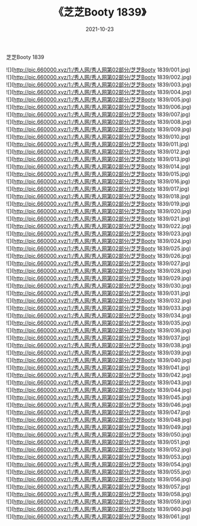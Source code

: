 ﻿---
layout: post
title:  《芝芝Booty 1839》
date:   2021-10-23
img: http://pic.660000.xyz/1:/秀人网/秀人网第02部分/芝芝Booty 1839/000.jpg
categories: [美女, 清纯, 唯美]
---

芝芝Booty 1839

  ![](http://pic.660000.xyz/1:/秀人网/秀人网第02部分/芝芝Booty 1839/001.jpg) <br> ![](http://pic.660000.xyz/1:/秀人网/秀人网第02部分/芝芝Booty 1839/002.jpg) <br> ![](http://pic.660000.xyz/1:/秀人网/秀人网第02部分/芝芝Booty 1839/003.jpg) <br> ![](http://pic.660000.xyz/1:/秀人网/秀人网第02部分/芝芝Booty 1839/004.jpg) <br> ![](http://pic.660000.xyz/1:/秀人网/秀人网第02部分/芝芝Booty 1839/005.jpg) <br> ![](http://pic.660000.xyz/1:/秀人网/秀人网第02部分/芝芝Booty 1839/006.jpg) <br> ![](http://pic.660000.xyz/1:/秀人网/秀人网第02部分/芝芝Booty 1839/007.jpg) <br> ![](http://pic.660000.xyz/1:/秀人网/秀人网第02部分/芝芝Booty 1839/008.jpg) <br> ![](http://pic.660000.xyz/1:/秀人网/秀人网第02部分/芝芝Booty 1839/009.jpg) <br> ![](http://pic.660000.xyz/1:/秀人网/秀人网第02部分/芝芝Booty 1839/010.jpg) <br> ![](http://pic.660000.xyz/1:/秀人网/秀人网第02部分/芝芝Booty 1839/011.jpg) <br> ![](http://pic.660000.xyz/1:/秀人网/秀人网第02部分/芝芝Booty 1839/012.jpg) <br> ![](http://pic.660000.xyz/1:/秀人网/秀人网第02部分/芝芝Booty 1839/013.jpg) <br> ![](http://pic.660000.xyz/1:/秀人网/秀人网第02部分/芝芝Booty 1839/014.jpg) <br> ![](http://pic.660000.xyz/1:/秀人网/秀人网第02部分/芝芝Booty 1839/015.jpg) <br> ![](http://pic.660000.xyz/1:/秀人网/秀人网第02部分/芝芝Booty 1839/016.jpg) <br> ![](http://pic.660000.xyz/1:/秀人网/秀人网第02部分/芝芝Booty 1839/017.jpg) <br> ![](http://pic.660000.xyz/1:/秀人网/秀人网第02部分/芝芝Booty 1839/018.jpg) <br> ![](http://pic.660000.xyz/1:/秀人网/秀人网第02部分/芝芝Booty 1839/019.jpg) <br> ![](http://pic.660000.xyz/1:/秀人网/秀人网第02部分/芝芝Booty 1839/020.jpg) <br> ![](http://pic.660000.xyz/1:/秀人网/秀人网第02部分/芝芝Booty 1839/021.jpg) <br> ![](http://pic.660000.xyz/1:/秀人网/秀人网第02部分/芝芝Booty 1839/022.jpg) <br> ![](http://pic.660000.xyz/1:/秀人网/秀人网第02部分/芝芝Booty 1839/023.jpg) <br> ![](http://pic.660000.xyz/1:/秀人网/秀人网第02部分/芝芝Booty 1839/024.jpg) <br> ![](http://pic.660000.xyz/1:/秀人网/秀人网第02部分/芝芝Booty 1839/025.jpg) <br> ![](http://pic.660000.xyz/1:/秀人网/秀人网第02部分/芝芝Booty 1839/026.jpg) <br> ![](http://pic.660000.xyz/1:/秀人网/秀人网第02部分/芝芝Booty 1839/027.jpg) <br> ![](http://pic.660000.xyz/1:/秀人网/秀人网第02部分/芝芝Booty 1839/028.jpg) <br> ![](http://pic.660000.xyz/1:/秀人网/秀人网第02部分/芝芝Booty 1839/029.jpg) <br> ![](http://pic.660000.xyz/1:/秀人网/秀人网第02部分/芝芝Booty 1839/030.jpg) <br> ![](http://pic.660000.xyz/1:/秀人网/秀人网第02部分/芝芝Booty 1839/031.jpg) <br> ![](http://pic.660000.xyz/1:/秀人网/秀人网第02部分/芝芝Booty 1839/032.jpg) <br> ![](http://pic.660000.xyz/1:/秀人网/秀人网第02部分/芝芝Booty 1839/033.jpg) <br> ![](http://pic.660000.xyz/1:/秀人网/秀人网第02部分/芝芝Booty 1839/034.jpg) <br> ![](http://pic.660000.xyz/1:/秀人网/秀人网第02部分/芝芝Booty 1839/035.jpg) <br> ![](http://pic.660000.xyz/1:/秀人网/秀人网第02部分/芝芝Booty 1839/036.jpg) <br> ![](http://pic.660000.xyz/1:/秀人网/秀人网第02部分/芝芝Booty 1839/037.jpg) <br> ![](http://pic.660000.xyz/1:/秀人网/秀人网第02部分/芝芝Booty 1839/038.jpg) <br> ![](http://pic.660000.xyz/1:/秀人网/秀人网第02部分/芝芝Booty 1839/039.jpg) <br> ![](http://pic.660000.xyz/1:/秀人网/秀人网第02部分/芝芝Booty 1839/040.jpg) <br> ![](http://pic.660000.xyz/1:/秀人网/秀人网第02部分/芝芝Booty 1839/041.jpg) <br> ![](http://pic.660000.xyz/1:/秀人网/秀人网第02部分/芝芝Booty 1839/042.jpg) <br> ![](http://pic.660000.xyz/1:/秀人网/秀人网第02部分/芝芝Booty 1839/043.jpg) <br> ![](http://pic.660000.xyz/1:/秀人网/秀人网第02部分/芝芝Booty 1839/044.jpg) <br> ![](http://pic.660000.xyz/1:/秀人网/秀人网第02部分/芝芝Booty 1839/045.jpg) <br> ![](http://pic.660000.xyz/1:/秀人网/秀人网第02部分/芝芝Booty 1839/046.jpg) <br> ![](http://pic.660000.xyz/1:/秀人网/秀人网第02部分/芝芝Booty 1839/047.jpg) <br> ![](http://pic.660000.xyz/1:/秀人网/秀人网第02部分/芝芝Booty 1839/048.jpg) <br> ![](http://pic.660000.xyz/1:/秀人网/秀人网第02部分/芝芝Booty 1839/049.jpg) <br> ![](http://pic.660000.xyz/1:/秀人网/秀人网第02部分/芝芝Booty 1839/050.jpg) <br> ![](http://pic.660000.xyz/1:/秀人网/秀人网第02部分/芝芝Booty 1839/051.jpg) <br> ![](http://pic.660000.xyz/1:/秀人网/秀人网第02部分/芝芝Booty 1839/052.jpg) <br> ![](http://pic.660000.xyz/1:/秀人网/秀人网第02部分/芝芝Booty 1839/053.jpg) <br> ![](http://pic.660000.xyz/1:/秀人网/秀人网第02部分/芝芝Booty 1839/054.jpg) <br> ![](http://pic.660000.xyz/1:/秀人网/秀人网第02部分/芝芝Booty 1839/055.jpg) <br> ![](http://pic.660000.xyz/1:/秀人网/秀人网第02部分/芝芝Booty 1839/056.jpg) <br> ![](http://pic.660000.xyz/1:/秀人网/秀人网第02部分/芝芝Booty 1839/057.jpg) <br> ![](http://pic.660000.xyz/1:/秀人网/秀人网第02部分/芝芝Booty 1839/058.jpg) <br> ![](http://pic.660000.xyz/1:/秀人网/秀人网第02部分/芝芝Booty 1839/059.jpg) <br> ![](http://pic.660000.xyz/1:/秀人网/秀人网第02部分/芝芝Booty 1839/060.jpg) <br> ![](http://pic.660000.xyz/1:/秀人网/秀人网第02部分/芝芝Booty 1839/061.jpg) <br>